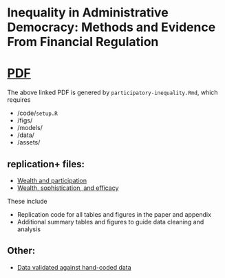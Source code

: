 # Inequality in Administrative Democracy: Methods and Evidence From Financial Regulation 

# [PDF](https://github.com/judgelord/finreg/blob/main/docs/participatory-inequality.pdf)

The above linked PDF is genered by `participatory-inequality.Rmd`, which requires 
- /code/`setup.R`
- /figs/
- /models/
- /data/
- /assets/

## replication+ files:

- [Wealth and participation](https://judgelord.github.io/finreg/participation) 
- [Wealth, sophistication, and efficacy](https://judgelord.github.io/finreg/efficacy)

These include
- Replication code for all tables and figures in the paper and appendix
- Additional summary tables and figures to guide data cleaning and analysis

## Other: 
- [Data validated against hand-coded data](https://judgelord.github.io/finreg/validation)
